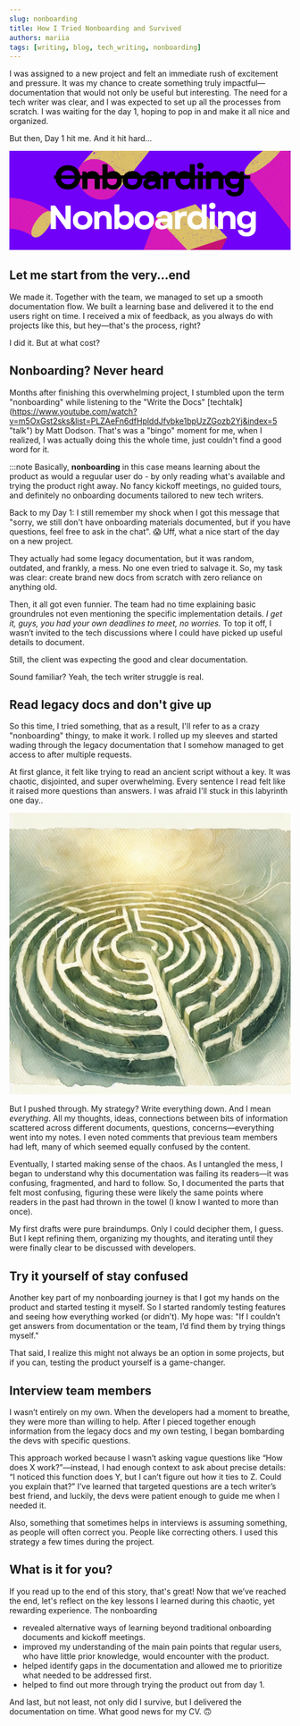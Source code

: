 ```yaml
---
slug: nonboarding
title: How I Tried Nonboarding and Survived
authors: mariia
tags: [writing, blog, tech_writing, nonboarding]
---
```


I was assigned to a new project and felt an immediate rush of excitement and pressure. It was my chance to create something truly impactful—documentation that would not only be useful but interesting.
The need for a tech writer was clear, and I was expected to set up all the processes from scratch.
I was waiting for the day 1, hoping to pop in and make it all nice and organized. 

But then, Day 1 hit me. And it hit hard…

![Nonboarding](nonboarding.png)
<!--truncate-->

## Let me start from the very...end
We made it. Together with the team, we managed to set up a smooth documentation flow. We built a learning base and delivered it to the end users right on time. I received a mix of feedback, as you always do with projects like this, but hey—that's the process, right?

I did it. But at what cost?

## Nonboarding? Never heard

Months after finishing this overwhelming project, I stumbled upon the term "nonboarding" while listening to the  "Write the Docs" [techtalk] (https://www.youtube.com/watch?v=m5OxGst2sks&list=PLZAeFn6dfHplddJfvbke1bpUzZGozb2Yj&index=5 "talk") by Matt Dodson.
That's was a "bingo" moment for me, when I realized, I was actually doing this the whole time, just couldn't find a good word for it.

:::note
Basically, **nonboarding** in this case means learning about the product as would a reguular user do - by only reading what's available and trying the product right away. No fancy kickoff meetings, no guided tours, and definitely no onboarding documents tailored to new tech writers.


Back to my Day 1: I still remember my shock when I got this message that "sorry, we still don't have onboarding materials documented, but if you have questions, feel free to ask in the chat". 😱
Uff, what a nice start of the day on a new project.

They actually had some legacy documentation, but it was random, outdated, and frankly, a mess. No one even tried to salvage it. So, my task was clear: create brand new docs from scratch with zero reliance on anything old.

Then, it all got even funnier. The team had no time explaining basic groundrules not even mentioning the specific implementation details. *I get it, guys, you had your own deadlines to meet, no worries.*  To top it off, I wasn’t invited to the tech discussions where I could have picked up useful details to document.

Still, the client was expecting the good and clear documentation.

Sound familiar? Yeah, the tech writer struggle is real.


## Read legacy docs and don't give up

So this time, I tried something, that as a result, I'll refer to as a crazy "nonboarding" thingy, to make it work.
I rolled up my sleeves and started wading through the legacy documentation that I somehow managed to get access to after multiple requests.

At first glance, it felt like trying to read an ancient script without a key. It was chaotic, disjointed, and super overwhelming. Every sentence I read felt like it raised more questions than answers. I was afraid I'll stuck in this labyrinth one day..

![Legacy Docs Labyrinth](labyrinth.webp)


But I pushed through. My strategy? Write everything down. And I mean *everything*. All my thoughts, ideas, connections between bits of information scattered across different documents, questions, concerns—everything went into my notes. I even noted comments that previous team members had left, many of which seemed equally confused by the content.

Eventually, I started making sense of the chaos. As I untangled the mess, I began to understand why this documentation was failing its readers—it was confusing, fragmented, and hard to follow. So, I documented the parts that felt most confusing, figuring these were likely the same points where readers in the past had thrown in the towel (I know I wanted to more than once).

My first drafts were pure braindumps. Only I could decipher them, I guess. But I kept refining them, organizing my thoughts, and iterating until they were finally clear to be discussed with developers.

## Try it yourself of stay confused

Another key part of my nonboarding journey is that I got my hands on the product and started testing it myself.  So I started randomly testing features and seeing how everything worked (or didn’t). My hope was: "If I couldn’t get answers from documentation or the team, I’d find them by trying things myself."

That said, I realize this might not always be an option in some projects, but if you can, testing the product yourself is a game-changer.

## Interview team members

I wasn’t entirely on my own. When the developers had a moment to breathe, they were more than willing to help. After I pieced together enough information from the legacy docs and my own testing, I began bombarding the devs with specific questions.

This approach worked because I wasn’t asking vague questions like “How does X work?”—instead, I had enough context to ask about precise details: “I noticed this function does Y, but I can’t figure out how it ties to Z. Could you explain that?” I’ve learned that targeted questions are a tech writer’s best friend, and luckily, the devs were patient enough to guide me when I needed it.

Also, something that sometimes helps in interviews is assuming something, as people will often correct you. People like correcting others. I used this strategy a few times during the project.


## What is it for you? 

If you read up to the end of this story, that's great! Now that we’ve reached the end, let's reflect on the key lessons I learned during this chaotic, yet rewarding experience.
The nonboarding
- revealed alternative ways of learning beyond traditional onboarding documents and kickoff meetings.
- improved my understanding of the main pain points that regular users, who have little prior knowledge, would encounter with the product.
- helped identify gaps in the documentation and allowed me to prioritize what needed to be addressed first.
- helped to find out more through trying the product out from day 1.

And last, but not least, not only did I survive, but I delivered the documentation on time. What good news for my CV. 🙃